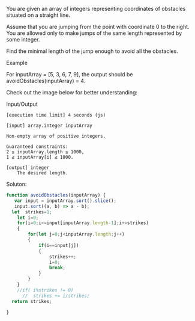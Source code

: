 You are given an array of integers representing coordinates of obstacles situated on a straight line.

Assume that you are jumping from the point with coordinate 0 to the right. You are allowed only to make jumps of the same length represented by some integer.

Find the minimal length of the jump enough to avoid all the obstacles.

Example

For inputArray = [5, 3, 6, 7, 9], the output should be
avoidObstacles(inputArray) = 4.

Check out the image below for better understanding:

Input/Output

    [execution time limit] 4 seconds (js)

    [input] array.integer inputArray

    Non-empty array of positive integers.

    Guaranteed constraints:
    2 ≤ inputArray.length ≤ 1000,
    1 ≤ inputArray[i] ≤ 1000.

    [output] integer
        The desired length.

Soluton:
```javascript
function avoidObstacles(inputArray) {
   var input = inputArray.sort().slice();
   input.sort((a, b) => a - b);
  let  strikes=1;
    let i=0;
    for(i=0;i<=input[inputArray.length-1];i+=strikes)
    {
        for(let j=0;j<inputArray.length;j++)
        {
            if(i==input[j])
            {
                strikes++;
                i=0;
                break;
            }
        }
    }
    //if( i%strikes != 0)
      //  strikes += i/strikes;
  return strikes;  
   
}
